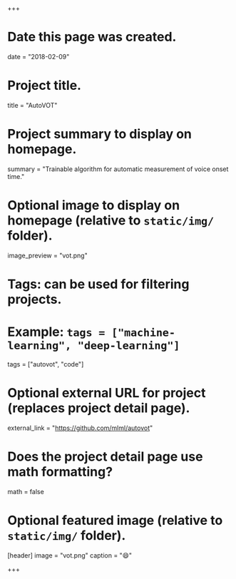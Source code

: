 +++
# Date this page was created.
date = "2018-02-09"

# Project title.
title = "AutoVOT"

# Project summary to display on homepage.
summary = "Trainable algorithm for automatic measurement of voice onset time."

# Optional image to display on homepage (relative to `static/img/` folder).
image_preview = "vot.png"

# Tags: can be used for filtering projects.
# Example: `tags = ["machine-learning", "deep-learning"]`
tags = ["autovot", "code"]

# Optional external URL for project (replaces project detail page).
external_link = "https://github.com/mlml/autovot"

# Does the project detail page use math formatting?
math = false

# Optional featured image (relative to `static/img/` folder).
[header]
image = "vot.png"
caption = ":smile:"

+++


